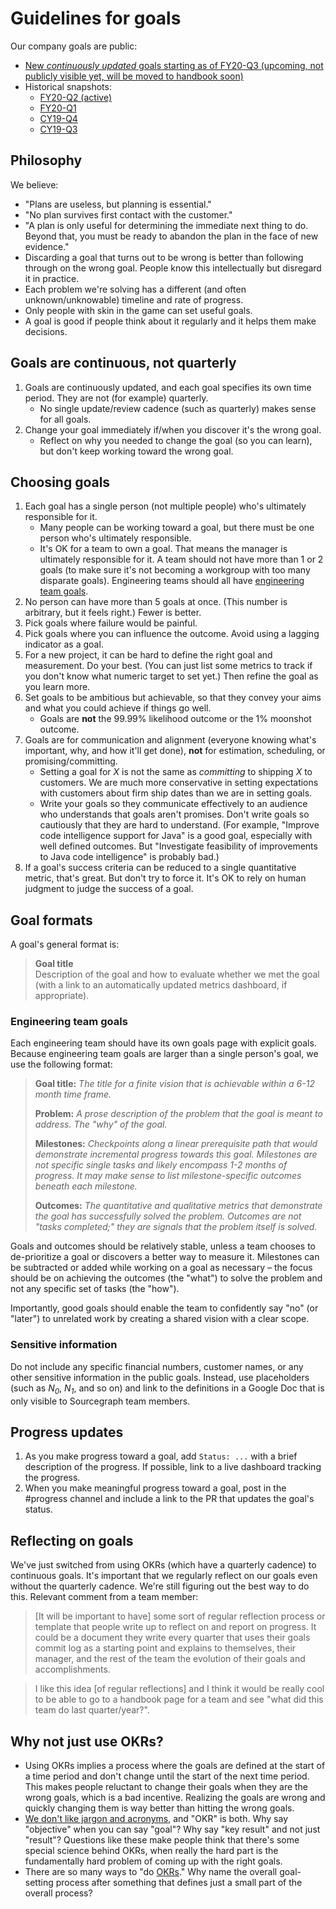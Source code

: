 # Guidelines for goals

Our company goals are public:

- [New *continuously updated* goals starting as of FY20-Q3 (upcoming, not publicly visible yet, will be moved to handbook soon)](https://docs.google.com/document/d/1Z6avFUmnGW-ZC6zrktqqQd_g5mhBE96C_mTwXwFc1H4/edit#)
- Historical snapshots:
  - [FY20-Q2 (active)](2020_q2.md)
  - [FY20-Q1](2020_q1.md)
  - [CY19-Q4](2019_q4.md)
  - [CY19-Q3](2019_q3.md)

## Philosophy

We believe:

- "Plans are useless, but planning is essential."
- "No plan survives first contact with the customer."
- "A plan is only useful for determining the immediate next thing to do. Beyond that, you must be ready to abandon the plan in the face of new evidence."
- Discarding a goal that turns out to be wrong is better than following through on the wrong goal. People know this intellectually but disregard it in practice.
- Each problem we're solving has a different (and often unknown/unknowable) timeline and rate of progress.
- Only people with skin in the game can set useful goals.
- A goal is good if people think about it regularly and it helps them make decisions.

## Goals are continuous, not quarterly

1. Goals are continuously updated, and each goal specifies its own time period. They are not (for example) quarterly.
   - No single update/review cadence (such as quarterly) makes sense for all goals.
1. Change your goal immediately if/when you discover it's the wrong goal.
   - Reflect on why you needed to change the goal (so you can learn), but don't keep working toward the wrong goal.

## Choosing goals

1. Each goal has a single person (not multiple people) who's ultimately responsible for it.
   - Many people can be working toward a goal, but there must be one person who's ultimately responsible.
   - It's OK for a team to own a goal. That means the manager is ultimately responsible for it. A team should not have more than 1 or 2 goals (to make sure it's not becoming a workgroup with too many disparate goals). Engineering teams should all have [engineering team goals](#engineering-team-goals).
1. No person can have more than 5 goals at once. (This number is arbitrary, but it feels right.) Fewer is better.
1. Pick goals where failure would be painful.
1. Pick goals where you can influence the outcome. Avoid using a lagging indicator as a goal.
1. For a new project, it can be hard to define the right goal and measurement. Do your best. (You can just list some metrics to track if you don't know what numeric target to set yet.) Then refine the goal as you learn more.
1. Set goals to be ambitious but achievable, so that they convey your aims and what you could achieve if things go well.
   - Goals are **not** the 99.99% likelihood outcome or the 1% moonshot outcome.
1. Goals are for communication and alignment (everyone knowing what's important, why, and how it'll get done), **not** for estimation, scheduling, or promising/committing.
   - Setting a goal for _X_ is not the same as _committing_ to shipping _X_ to customers. We are much more conservative in setting expectations with customers about firm ship dates than we are in setting goals.
   - Write your goals so they communicate effectively to an audience who understands that goals aren't promises. Don't write goals so cautiously that they are hard to understand. (For example, "Improve code intelligence support for Java" is a good goal, especially with well defined outcomes. But "Investigate feasibility of improvements to Java code intelligence" is probably bad.)
1. If a goal's success criteria can be reduced to a single quantitative metric, that's great. But don't try to force it. It's OK to rely on human judgment to judge the success of a goal.

## Goal formats

A goal's general format is:

> **Goal title** \
> Description of the goal and how to evaluate whether we met the goal (with a link to an automatically updated metrics dashboard, if appropriate).

### Engineering team goals 

Each engineering team should have its own goals page with explicit goals. Because engineering team goals are larger than a single person's goal, we use the following format: 

> **Goal title:** _The title for a finite vision that is achievable within a 6-12 month time frame._ 
> 
> **Problem:** _A prose description of the problem that the goal is meant to address. The "why" of the goal._
>
> **Milestones:** _Checkpoints along a linear prerequisite path that would demonstrate incremental progress towards this goal. Milestones are not specific single tasks and likely encompass 1-2 months of progress. It may make sense to list milestone-specific outcomes beneath each milestone._ 
>
> **Outcomes:** _The quantitative and qualitative metrics that demonstrate the goal has successfully solved the problem. Outcomes are not "tasks completed;" they are signals that the problem itself is solved._

Goals and outcomes should be relatively stable, unless a team chooses to de-prioritize a goal or discovers a better way to measure it. Milestones can be subtracted or added while working on a goal as necessary – the focus should be on achieving the outcomes (the "what") to solve the problem and not any specific set of tasks (the "how").  

Importantly, good goals should enable the team to confidently say "no" (or "later") to unrelated work by creating a shared vision with a clear scope. 

### Sensitive information

Do not include any specific financial numbers, customer names, or any other sensitive information in the public goals. Instead, use placeholders (such as *N<sub>0</sub>*, *N<sub>1</sub>*, and so on) and link to the definitions in a Google Doc that is only visible to Sourcegraph team members.

## Progress updates

1. As you make progress toward a goal, add `Status: ...` with a brief description of the progress. If possible, link to a live dashboard tracking the progress.
1. When you make meaningful progress toward a goal, post in the #progress channel and include a link to the PR that updates the goal's status.

## Reflecting on goals

We've just switched from using OKRs (which have a quarterly cadence) to continuous goals. It's important that we regularly reflect on our goals even without the quarterly cadence. We're still figuring out the best way to do this. Relevant comment from a team member:

> [It will be important to have] some sort of regular reflection process or template that people write up to reflect on and report on progress. It could be a document they write every quarter that uses their goals commit log as a starting point and explains to themselves, their manager, and the rest of the team the evolution of their goals and accomplishments.

> I like this idea [of regular reflections] and I think it would be really cool to be able to go to a handbook page for a team and see "what did this team do last quarter/year?".

## Why not just use OKRs?

- Using OKRs implies a process where the goals are defined at the start of a time period and don't change until the start of the next time period. This makes people reluctant to change their goals when they are the wrong goals, which is a bad incentive. Realizing the goals are wrong and quickly changing them is way better than hitting the wrong goals.
- [We don't like jargon and acronyms](https://about.sourcegraph.com/handbook/communication/style_guide#jargon-and-acronyms), and "OKR" is both. Why say "objective" when you can say "goal"? Why say "key result" and not just "result"? Questions like these make people think that there's some special science behind OKRs, when really the hard part is the fundamentally hard problem of coming up with the right goals.
- There are so many ways to "do [OKRs](https://en.wikipedia.org/wiki/OKR)." Why name the overall goal-setting process after something that defines just a small part of the overall process?

